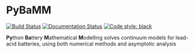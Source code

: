 # PyBaMM

[![Build Status](https://travis-ci.org/tinosulzer/PyBaMM.svg?branch=master)](https://travis-ci.org/tinosulzer/PyBaMM)
[![Documentation Status](https://readthedocs.org/projects/pybamm/badge/?version=latest)](https://pybamm.readthedocs.io/en/latest/?badge=latest)
[![Code style: black](https://img.shields.io/badge/code%20style-black-000000.svg)](https://github.com/ambv/black)


**Py**thon **Ba**ttery **M**athematical **M**odelling solves continuum models for lead-acid batteries, using both numerical methods and asymptotic analysis

